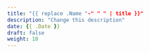 ```yaml
---
title: "{{ replace .Name "-" " " | title }}"
description: "Change this description"
date: {{ .Date }}
draft: false
weight: 10
---
```


